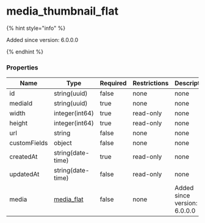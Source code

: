 
# media_thumbnail_flat

{% hint style="info" %}

Added since version: 6.0.0.0

{% endhint %}

### Properties

|Name|Type|Required|Restrictions|Description|
|---|---|---|---|---|
|id|string(uuid)|false|none|none|
|mediaId|string(uuid)|true|none|none|
|width|integer(int64)|true|read-only|none|
|height|integer(int64)|true|read-only|none|
|url|string|false|none|none|
|customFields|object|false|none|none|
|createdAt|string(date-time)|true|read-only|none|
|updatedAt|string(date-time)|false|read-only|none|
|media|[media_flat](/schema/media_flat.md)|false|none|Added since version: 6.0.0.0|
